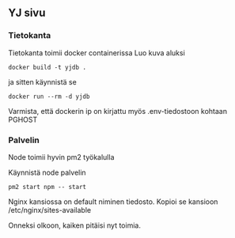 ## YJ sivu

### Tietokanta
Tietokanta toimii docker containerissa
Luo kuva aluksi

```docker build -t yjdb .```

ja sitten käynnistä se

```docker run --rm -d yjdb```

Varmista, että dockerin ip on kirjattu myös .env-tiedostoon kohtaan PGHOST

### Palvelin
Node toimii hyvin pm2 työkalulla

Käynnistä node palvelin

```pm2 start npm -- start```

Nginx kansiossa on default niminen tiedosto. Kopioi se kansioon /etc/nginx/sites-available

Onneksi olkoon, kaiken pitäisi nyt toimia.
